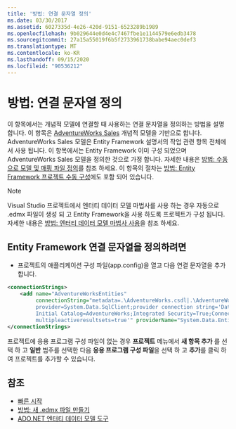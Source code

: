 ```yaml
---
title: '방법: 연결 문자열 정의'
ms.date: 03/30/2017
ms.assetid: 6027335d-4e26-420d-9151-6523289b1989
ms.openlocfilehash: 9b029644e0d4e4c7467fbe1e1144579e6edb3478
ms.sourcegitcommit: 27a15a55019f6b5f2733961738babe94aec0def3
ms.translationtype: MT
ms.contentlocale: ko-KR
ms.lasthandoff: 09/15/2020
ms.locfileid: "90536212"
---
```

# <a name="how-to-define-the-connection-string"></a>방법: 연결 문자열 정의

이 항목에서는 개념적 모델에 연결할 때 사용하는 연결 문자열을 정의하는 방법을 설명합니다. 이 항목은 [AdventureWorks Sales](/previous-versions/dotnet/netframework-4.0/bb387147(v=vs.100)) 개념적 모델을 기반으로 합니다. AdventureWorks Sales 모델은 Entity Framework 설명서의 작업 관련 항목 전체에서 사용 됩니다. 이 항목에서는 Entity Framework 이미 구성 되었으며 AdventureWorks Sales 모델을 정의한 것으로 가정 합니다. 자세한 내용은 [방법: 수동으로 모델 및 매핑 파일 정의](/previous-versions/dotnet/netframework-4.0/bb399785(v=vs.100))를 참조 하세요. 이 항목의 절차는 [방법: Entity Framework 프로젝트 수동 구성](/previous-versions/dotnet/netframework-4.0/bb738546(v=vs.100))에도 포함 되어 있습니다.

> [!NOTE]
> Visual Studio 프로젝트에서 엔터티 데이터 모델 마법사를 사용 하는 경우 자동으로 .edmx 파일이 생성 되 고 Entity Framework을 사용 하도록 프로젝트가 구성 됩니다. 자세한 내용은 [방법: 엔터티 데이터 모델 마법사 사용](/previous-versions/dotnet/netframework-4.0/bb738677(v=vs.100))을 참조 하세요.

## <a name="to-define-the-entity-framework-connection-string"></a>Entity Framework 연결 문자열을 정의하려면

- 프로젝트의 애플리케이션 구성 파일(app.config)을 열고 다음 연결 문자열을 추가합니다.

```xml
<connectionStrings>
    <add name="AdventureWorksEntities"
         connectionString="metadata=.\AdventureWorks.csdl|.\AdventureWorks.ssdl|.\AdventureWorks.msl;
         provider=System.Data.SqlClient;provider connection string='Data Source=localhost;
         Initial Catalog=AdventureWorks;Integrated Security=True;Connection Timeout=60;
         multipleactiveresultsets=true'" providerName="System.Data.EntityClient" />
</connectionStrings>
```

프로젝트에 응용 프로그램 구성 파일이 없는 경우 **프로젝트** 메뉴에서 **새 항목 추가** 를 선택 하 고 **일반** 범주를 선택한 다음 **응용 프로그램 구성 파일**을 선택 하 고 **추가**를 클릭 하 여 프로젝트를 추가할 수 있습니다.

## <a name="see-also"></a>참조

- [빠른 시작](/previous-versions/dotnet/netframework-4.0/bb399182(v=vs.100))
- [방법: 새 .edmx 파일 만들기](/previous-versions/dotnet/netframework-4.0/cc716703(v=vs.100))
- [ADO.NET 엔터티 데이터 모델 도구](/previous-versions/dotnet/netframework-4.0/bb399249(v=vs.100))
